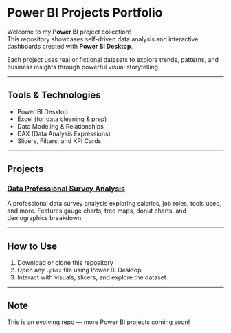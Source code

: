# Power BI Projects Portfolio

Welcome to my **Power BI** project collection!  
This repository showcases self-driven data analysis and interactive dashboards created with **Power BI Desktop**.

Each project uses real or fictional datasets to explore trends, patterns, and business insights through powerful visual storytelling.

---

## Tools & Technologies

- Power BI Desktop  
- Excel (for data cleaning & prep)  
- Data Modeling & Relationships  
- DAX (Data Analysis Expressions)  
- Slicers, Filters, and KPI Cards

---

## Projects

### [Data Professional Survey Analysis](./data-survey-analysis)  
A professional data survey analysis exploring salaries, job roles, tools used, and more. Features gauge charts, tree maps, donut charts, and demographics breakdown.

---

## How to Use

1. Download or clone this repository  
2. Open any `.pbix` file using Power BI Desktop  
3. Interact with visuals, slicers, and explore the dataset  

---

## Note

This is an evolving repo — more Power BI projects coming soon!
